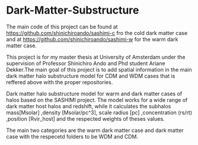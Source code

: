 # Dark-Matter-Substructure

The main code of this project can be found at https://github.com/shinichiroando/sashimi-c fro the cold dark matter case and at https://github.com/shinichiroando/sashimi-w for the warm dark matter case.

This project is for my master thesis at University of Amsterdam under the supervision of Professor Shinichiro Ando and Phd student Ariane Dekker.The main goal of this project is to add spatial information in the main dark matter halo substructure model for CDM and WDM cases that is reffered above with the proper repositories.

Dark matter halo substructure model for warm and dark matter cases of halos based on the SASHIMI project. The model works for a wide range of dark matter host halos and redshift, while it calculates the subhalos mass[Msolar] ,density [Msolar/pc^3], scale radius [pc] ,concentration (rs/rt) ,position [Rvir_host] and the respected weights of theses values.

The main two categories are the warm dark matter case and dark matter case with the respecetd folders to be WDM and CDM.





